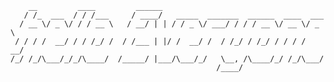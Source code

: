 

        __         ____         ______                                     
       / /_  ___  / / /___     / ____/   _____  _______  ______  ____  ___ 
      / __ \/ _ \/ / / __ \   / __/ | | / / _ \/ ___/ / / / __ \/ __ \/ _ \
     / / / /  __/ / / /_/ /  / /___ | |/ /  __/ /  / /_/ / /_/ / / / /  __/
    /_/ /_/\___/_/_/\____/  /_____/ |___/\___/_/   \__, /\____/_/ /_/\___/ 
                                                  /____/                   
